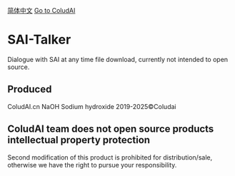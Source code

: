<a href='https://github.com/ColudAI/SAI-Talker/blob/main/README.md'>简体中文</a> <a href='https://coludai.cn'>Go to ColudAI</a>
# SAI-Talker
Dialogue with SAI at any time file download, currently not intended to open source.
## Produced
ColudAI.cn
NaOH Sodium hydroxide
2019-2025©Coludai
## ColudAI team does not open source products intellectual property protection
Second modification of this product is prohibited for distribution/sale, otherwise we have the right to pursue your responsibility.
